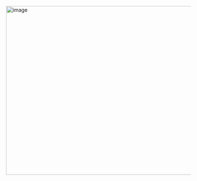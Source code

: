 <img width="745" height="461" alt="image" src="https://github.com/user-attachments/assets/0371841b-d213-4471-965d-3fdab578b928" />
